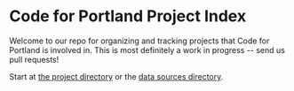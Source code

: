 Code for Portland Project Index
===============================

Welcome to our repo for organizing and tracking projects that Code for Portland is involved in. This is most definitely a work in progress -- send us pull requests!

Start at [the project directory](https://github.com/CodeForPortland/project-index/blob/master/project_dir.md) or the [data sources directory](https://github.com/CodeForPortland/project-index/blob/master/data_sources.md).
